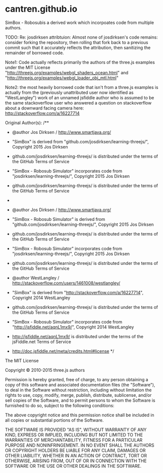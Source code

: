 # cantren.github.io

SimBox - Robosubis a derived work which incorpoates code from multiple authors.

TODO: Re: josdirksen attribtuion: Almost none of josdirksen's code remains: consider forking the repository, then rolling that fork back to a previous commit such that it accurately reflects the attribution, then sanitizing the remainder of borrowed code.

Note1: Code actually reflects primarily the authors of the three.js examples under the MIT License "http://threejs.org/examples/webgl_shaders_ocean.html"
and
"http://threejs.org/examples/webgl_loader_obj_mtl.html"

Note2: the most heavily borrowed code that isn't from a three.js examples is actually from the (previously unattributed user now identified as "WestLangley") work of an unnamed jsfiddle author who is assumed to be the same stackoverflow user who answered a question on stackoverflow about a downward facing camera here: http://stackoverflow.com/a/16227714

Original Author(s):
/**
 * @author Jos Dirksen / http://www.smartjava.org/
 * "SimBox" is derived from "github.com/josdirksen/learning-threejs/", Copyright 2015 Jos Dirksen
 * github.com/josdirksen/learning-threejs/ is distributed under the terms of the GitHub Terms of Service
 * "SimBox - Robosub Simulator" incorporates code from "josdirksen/learning-threejs/", Copyright 2015 Jos Dirksen
 * github.com/josdirksen/learning-threejs/ is distributed under the terms of the GitHub Terms of Service
 * 
 * @author Jos Dirksen / http://www.smartjava.org/
 * "SimBox - Robosub Simulator" is derived from "github.com/josdirksen/learning-threejs/", Copyright 2015 Jos Dirksen
 * github.com/josdirksen/learning-threejs/ is distributed under the terms of the GitHub Terms of Service
 * "SimBox - Robosub Simulator" incorporates code from "josdirksen/learning-threejs/", Copyright 2015 Jos Dirksen
 * github.com/josdirksen/learning-threejs/ is distributed under the terms of the GitHub Terms of Service

 * @author WestLangley / http://stackoverflow.com/users/1461008/westlangley/
 * "SimBox" is derived from "http://stackoverflow.com/a/16227714", Copyright 2014 WestLangley
 * github.com/josdirksen/learning-threejs/ is distributed under the terms of the GitHub Terms of Service
 * "SimBox - Robosub Simulator" incorporates code from "http://jsfiddle.net/aqnL1mx9/", Copyright 2014 WestLangley
 * http://jsfiddle.net/aqnL1mx9/ is distributed under the terms of the jsFiddle.net Terms of Service
 * http://doc.jsfiddle.net/meta/credits.html#license
 */
 
The MIT License

Copyright © 2010-2015 three.js authors

Permission is hereby granted, free of charge, to any person obtaining a copy
of this software and associated documentation files (the "Software"), to deal
in the Software without restriction, including without limitation the rights
to use, copy, modify, merge, publish, distribute, sublicense, and/or sell
copies of the Software, and to permit persons to whom the Software is
furnished to do so, subject to the following conditions:

The above copyright notice and this permission notice shall be included in
all copies or substantial portions of the Software.

THE SOFTWARE IS PROVIDED "AS IS", WITHOUT WARRANTY OF ANY KIND, EXPRESS OR
IMPLIED, INCLUDING BUT NOT LIMITED TO THE WARRANTIES OF MERCHANTABILITY,
FITNESS FOR A PARTICULAR PURPOSE AND NONINFRINGEMENT. IN NO EVENT SHALL THE
AUTHORS OR COPYRIGHT HOLDERS BE LIABLE FOR ANY CLAIM, DAMAGES OR OTHER
LIABILITY, WHETHER IN AN ACTION OF CONTRACT, TORT OR OTHERWISE, ARISING FROM,
OUT OF OR IN CONNECTION WITH THE SOFTWARE OR THE USE OR OTHER DEALINGS IN
THE SOFTWARE.
